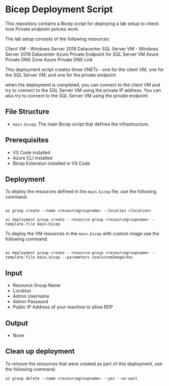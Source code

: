 # Bicep Deployment Script

This repository contains a Bicep script for deploying a lab setup to check how Private endpoint polcies work.

The lab setup consists of the following resources:

Client VM - Windows Server 2019 Datacenter
SQL Server VM - Windows Server 2019 Datacenter
Azure Private Endpoint for SQL Server VM
Azure Private DNS Zone
Azure Private DNS Link

This deployment script creates three VNETs - one for the client VM, one for the SQL Server VM, and one for the private endpoint.

when the deployment is completed, you can connect to the client VM and try to connect to the SQL Server VM using the private IP address. You can also try to connect to the SQL Server VM using the private endpoint.

## File Structure

- `main.bicep`: The main Bicep script that defines the infrastructure.

## Prerequisites

- VS Code installed
- Azure CLI installed
- Bicep Extension installed in VS Code

## Deployment

To deploy the resources defined in the `main.bicep` file, use the following command:

```Terminal

az group create --name <resourcegroupname> --location <location>

az deployment group create --resource-group <resourcegroupname> --template-file main.bicep 

```
To deploy the VM resources in the `main.bicep` with custom image use the following command:

```Terminal 

az deployment group create --resource-group <resourcegroupname> --template-file main.bicep --parameters useCustomImage=Yes 

```

## Input 

- Resource Group Name
- Location
- Admin Username
- Admin Password
- Public IP Address of your machine to allow RDP

## Output

- None

## Clean up deployment

To remove the resources that were created as part of this deployment, use the following command:

```Terminal
az group delete --name <resourcegroupname> --yes --no-wait
```
